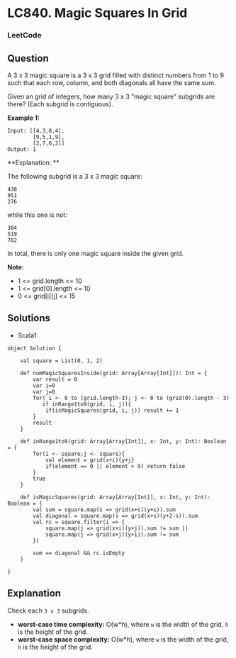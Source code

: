 # LC840. Magic Squares In Grid

### LeetCode

## Question

A 3 x 3 magic square is a 3 x 3 grid filled with distinct numbers from 1 to 9 such that each row, column, and both diagonals all have the same sum.

Given an grid of integers, how many 3 x 3 "magic square" subgrids are there?  (Each subgrid is contiguous).

**Example 1:**
```
Input: [[4,3,8,4],
        [9,5,1,9],
        [2,7,6,2]]
Output: 1
```

**Explanation: **

The following subgrid is a 3 x 3 magic square:
```
438
951
276
```
while this one is not:
```
384
519
762
```
In total, there is only one magic square inside the given grid.

**Note:**

* 1 <= grid.length <= 10
* 1 <= grid[0].length <= 10
* 0 <= grid[i][j] <= 15

## Solutions

* Scala1
```
object Solution {
    
    val square = List(0, 1, 2)
    
    def numMagicSquaresInside(grid: Array[Array[Int]]): Int = {
        var result = 0
        var i=0
        var j=0
        for( i <- 0 to (grid.length-3); j <- 0 to (grid(0).length - 3)
           if inRange1to9(grid, i, j)){
            if(isMagicSquares(grid, i, j)) result += 1
        }
        result
    }
    
    def inRange1to9(grid: Array[Array[Int]], x: Int, y: Int): Boolean = {
        for(i <- square;j <- square){
            val element = grid(x+i){y+j}
            if(element == 0 || element > 9) return false
        }
        true
    }
    
    def isMagicSquares(grid: Array[Array[Int]], x: Int, y: Int): Boolean = {
        val sum = square.map(s => grid(x+s)(y+s)).sum
        val diagonal = square.map(s => grid(x+s)(y+2-s)).sum
        val rc = square.filter(i => {
            square.map(j => grid(x+i)(y+j)).sum != sum ||
            square.map(j => grid(x+j)(y+i)).sum != sum
        })
        
        sum == diagonal && rc.isEmpty
    }
    
}
```

## Explanation

Check each `3 x 3` subgrids.

* **worst-case time complexity:** O(w*h), where `w` is the width of the grid, `h` is the height of the grid.
* **worst-case space complexity:** O(w*h), where `w` is the width of the grid, `h` is the height of the grid.
